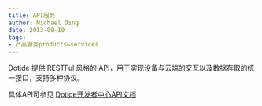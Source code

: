 ```yaml
---
title: API服务
author: Michael Ding
date: 2013-09-10
tags:
- 产品服务products&services
---
```


Dotide 提供 RESTFul 风格的 API，用于实现设备与云端的交互以及数据存取的统一接口，支持多种协议。

具体API可参见 [Dotide开发者中心API文档](http://developer.dotide.com/cn/apidoc.html)

